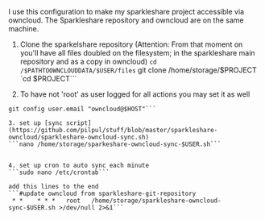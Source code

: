 I use this configuration to make my sparkleshare project accessible via owncloud. The Sparkleshare repository and owncloud are on the same machine.

1. Clone the sparkelshare repository (Attention: From that moment on you'll have all files doubled on the filesystem; in the sparkleshare main repository and as a copy in owncloud)
 ```cd /$PATHTOOWNCLOUDDATA/$USER/files```
 git clone /home/storage/$PROJECT
 `cd $PROJECT```

2. To have not 'root' as user logged for all actions you may set it as well
```git config user.name "owncloud"
git config user.email "owncloud@$HOST"```

3. set up [sync script](https://github.com/pilpul/stuff/blob/master/sparkleshare-owncloud/sparkleshare-owncloud-sync.sh)
```nano /home/storage/sparkeshare-owncloud-sync-$USER.sh```
 

4. set up cron to auto sync each minute
```sudo nano /etc/crontab```

add this lines to the end
```#update owncloud from sparkleshare-git-repository
 * *    * * *   root   /home/storage/sparkleshare-owncloud-sync-$USER.sh >/dev/null 2>&1```

